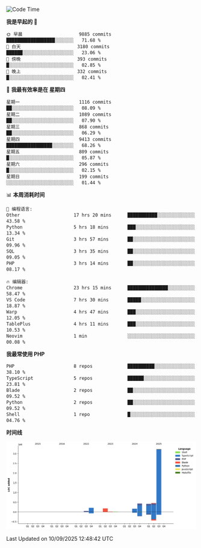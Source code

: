 <!--START_SECTION:waka-->
![Code Time](http://img.shields.io/badge/Code%20Time-4%2C148%20hrs%2045%20mins-blue)

**我是早起的 🐤** 

```text
🌞 早晨                     9885 commits        ██████████████████░░░░░░░   71.68 % 
🌆 白天                     3180 commits        ██████░░░░░░░░░░░░░░░░░░░   23.06 % 
🌃 傍晚                     393 commits         █░░░░░░░░░░░░░░░░░░░░░░░░   02.85 % 
🌙 晚上                     332 commits         █░░░░░░░░░░░░░░░░░░░░░░░░   02.41 % 
```
📅 **我最有效率是在 星期四** 

```text
星期一                      1116 commits        ██░░░░░░░░░░░░░░░░░░░░░░░   08.09 % 
星期二                      1089 commits        ██░░░░░░░░░░░░░░░░░░░░░░░   07.90 % 
星期三                      868 commits         ██░░░░░░░░░░░░░░░░░░░░░░░   06.29 % 
星期四                      9413 commits        █████████████████░░░░░░░░   68.26 % 
星期五                      809 commits         █░░░░░░░░░░░░░░░░░░░░░░░░   05.87 % 
星期六                      296 commits         █░░░░░░░░░░░░░░░░░░░░░░░░   02.15 % 
星期日                      199 commits         ░░░░░░░░░░░░░░░░░░░░░░░░░   01.44 % 
```


📊 **本周消耗时间** 

```text
💬 编程语言: 
Other                    17 hrs 20 mins      ███████████░░░░░░░░░░░░░░   43.58 % 
Python                   5 hrs 18 mins       ███░░░░░░░░░░░░░░░░░░░░░░   13.34 % 
Git                      3 hrs 57 mins       ██░░░░░░░░░░░░░░░░░░░░░░░   09.96 % 
SQL                      3 hrs 35 mins       ██░░░░░░░░░░░░░░░░░░░░░░░   09.05 % 
PHP                      3 hrs 14 mins       ██░░░░░░░░░░░░░░░░░░░░░░░   08.17 % 

🔥 编辑器: 
Chrome                   23 hrs 15 mins      ███████████████░░░░░░░░░░   58.47 % 
VS Code                  7 hrs 30 mins       █████░░░░░░░░░░░░░░░░░░░░   18.87 % 
Warp                     4 hrs 47 mins       ███░░░░░░░░░░░░░░░░░░░░░░   12.05 % 
TablePlus                4 hrs 11 mins       ███░░░░░░░░░░░░░░░░░░░░░░   10.53 % 
Neovim                   1 min               ░░░░░░░░░░░░░░░░░░░░░░░░░   00.08 % 
```

**我最常使用 PHP** 

```text
PHP                      8 repos             ██████████░░░░░░░░░░░░░░░   38.10 % 
TypeScript               5 repos             ██████░░░░░░░░░░░░░░░░░░░   23.81 % 
Blade                    2 repos             ██░░░░░░░░░░░░░░░░░░░░░░░   09.52 % 
Python                   2 repos             ██░░░░░░░░░░░░░░░░░░░░░░░   09.52 % 
Shell                    1 repo              █░░░░░░░░░░░░░░░░░░░░░░░░   04.76 % 
```



**时间线**

![Lines of Code chart](https://raw.githubusercontent.com/abrahamgreyson/abrahamgreyson/main/assets/bar_graph.png)


 Last Updated on 10/09/2025 12:48:42 UTC
<!--END_SECTION:waka-->
